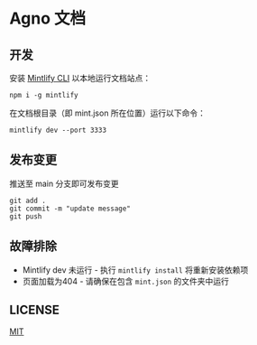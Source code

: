 # Agno 文档

## 开发

安装 [Mintlify CLI](https://www.npmjs.com/package/mintlify) 以本地运行文档站点：

```
npm i -g mintlify
```

在文档根目录（即 mint.json 所在位置）运行以下命令：

```
mintlify dev --port 3333
```

## 发布变更

推送至 main 分支即可发布变更

```
git add .
git commit -m "update message"
git push
```

## 故障排除

- Mintlify dev 未运行 - 执行 `mintlify install` 将重新安装依赖项
- 页面加载为404 - 请确保在包含 `mint.json` 的文件夹中运行

## LICENSE
[MIT](LICENSE)

